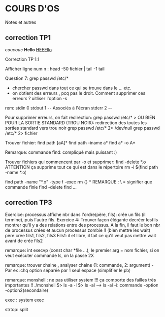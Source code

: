 # COURS D'OS

Notes et autres 




## correction TP1


<i>coucouc </i>
<b>Hello</b>
<u>HEEEllo</u>

Correction
TP 1.1

Afficher ligne num n :
head -50 fichier | tail -1
tail


Question 7:
grep passwd /etc/*
- chercher passwd dans tout ce qui se trouve dans le ... etc.
- on obtient des erreurs , pcq pas le droit.
Comment supprimer ces erreurs ?
uitliser l'option -s

rem:
stdin 0
stdout 1  -- Associés à l'écran
stderr 2  --

Pour supprimer erreurs, on fait redirection: 
grep passwd /etc/* >
OU BIEN POUR LA SORTIE STANDARD (TROU NOIR): redirection des toutes les sorties standard vers trou noir
grep passwd /etc/* 2> /dev/null
grep passwd /etc/* 2> fichier


Trouver fichier:
find path [aA]*
find path -iname a*
find a* -o A*

Remarque: commande find: compliqué mais puissant :)


Trouver fichiers qui commencent par -o et supprimer:
find -delete *.o    ATTENTION ça supprime tout ce qui est dans le répertoire
rm -i $(find path -name *.o)

find path -name "*.o" -type f -exec rm {} \*        REMARQUE : \ = signifier que commande finie
find 			      -delete
find ...








## correction TP3


Exercice:
processus affiche nbr dans l'ordre(père, fils):
crée un fils (il termine), puis l'autre fils.
Exercice 4:
Trouver façon élégante decréer lesfils 
montrer qu'il y a des relations entre des processus.
A la fin, il faut le bon nbr de processus crées et aucun processus zombie !! (bien mettre les wait)
père:crée fils1, fils2, fils3
Fils1: il et libre, il fait ce qu'il veut
pas mettre wait avant de crée fils2






remarque:
int execvp (const char *file ...);
le premier arg = nom fichier, si on veut exécuter commande ls, on la passe 2X



remarque: trouver chaine , analyser chaine
(1: commande, 2: argument)
-Par ex :chq option séparée par 1 seul espace (simplifier le pb)


remarque: monshell : ne pas utiliser system !!! ça comporte des failles très importantes !!
./monshell
$> ls -a -l
$> ls -al		--> ls -al -i: commande -option -option2(secondaire)


exec : 
system exec


strtop: split

